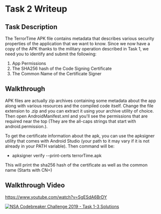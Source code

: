 # Task 2 Writeup

## Task Description

The TerrorTime APK file contains metadata that describes various security properties of the application that we want to know. Since we now have a copy of the APK thanks to the military operation described in Task 1, we need you to identify and submit the following:

1. App Permissions
1. The SHA256 hash of the Code Signing Certificate
1. The Common Name of the Certificate Signer

## Walkthrough

APK files are actually zip archives containing some metadata about the app along with various resources and the compiled code itself. Change the file extension to .zip and you can extract it using your archive utility of choice. Then open AndroidManifest.xml and you'll see the permissions that are required near the top (They are the all-caps strings that start with android.permission.).

To get the certificate information about the apk, you can use the apksigner utility that comes with Android Studio (your path to it may vary if it is not already in your PATH variable). Then command will be:

* apksigner verify --print-certs terrorTime.apk

This will print the sha256 hash of the certificate as well as the common name (Starts with CN=)

## Walkthrough Video
https://www.youtube.com/watch?v=SgESdA6BrDY

[![NSA Codebreaker Challenge 2019 - Task 1-3 Solutions](https://img.youtube.com/vi/SgESdA6BrDY/0.jpg)](https://www.youtube.com/watch?v=SgESdA6BrDY)

